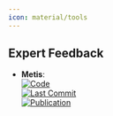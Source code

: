 ```yaml
---
icon: material/tools
---
```



## **Expert Feedback**
- **Metis**:   
	[![Code](https://img.shields.io/github/stars/JanoschMenke/metis?style=for-the-badge&logo=github)](https://github.com/JanoschMenke/metis)  
	[![Last Commit](https://img.shields.io/github/last-commit/JanoschMenke/metis?style=for-the-badge&logo=github)](https://github.com/JanoschMenke/metis)  
	[![Publication](https://img.shields.io/badge/Publication-Citations:1-blue?style=for-the-badge&logo=arxiv)](https://doi.org/10.26434/chemrxiv-2024-zs5xp)  
